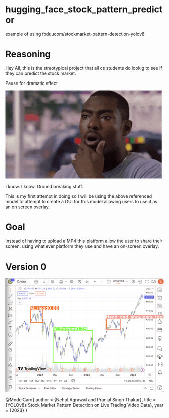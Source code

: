 # hugging_face_stock_pattern_predictor
 example of using foduucom/stockmarket-pattern-detection-yolov8

# Reasoning
Hey All, this is the streotypical project that all cs students do lookig to see if they can predict the stock market. 

Pause for dramatic effect

![WoW!](https://github.com/TheManWhoLikesToCode/hugging_face_stock_pattern_predictor/blob/main/joke_gif.gif?raw=true)

I know. I know. Ground breaking stuff.

 This is my first attempt in doing so I will be using the above referenced model to attempt to create a GUI for this model allowing users to use it as an on screen overlay.

# Goal
Instead of having to upload a MP4 this platform allow the user to share their screen. using what ever platform they use and have an on-screen overlay.

# Version 0
![Overlay](https://github.com/TheManWhoLikesToCode/hugging_face_stock_pattern_predictor/blob/main/example_1.png?raw=true)

@ModelCard{
  author = {Nehul Agrawal and Pranjal Singh Thakur},
  title = {YOLOv8s Stock Market Pattern Detection on Live Trading Video Data},
  year = {2023}
}